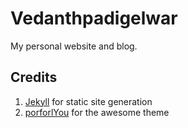 # Vedanthpadigelwar

My personal website and blog.

## Credits

1. [Jekyll](https://jekyllrb.com/) for static site generation
2. [porforlYou](https://github.com/YoussefRaafatNasry/portfolYOU) for the awesome theme
